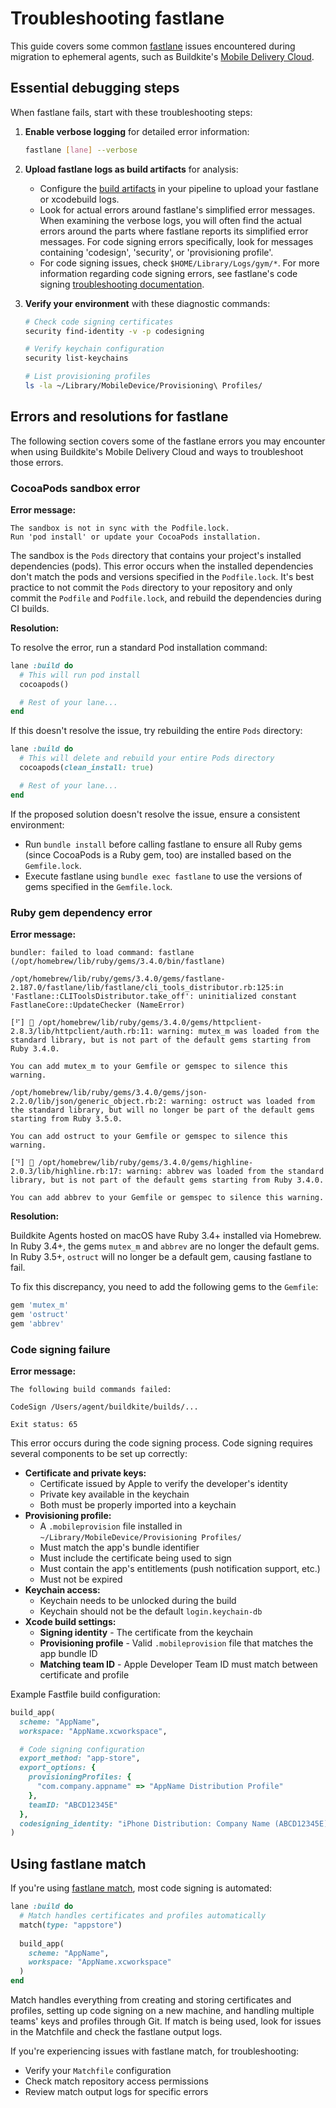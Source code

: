 # Troubleshooting fastlane

This guide covers some common [fastlane](https://fastlane.tools/) issues encountered during migration to ephemeral agents, such as Buildkite's [Mobile Delivery Cloud](/docs/pipelines/hosted-agents/mobile-delivery-cloud/getting-started).

## Essential debugging steps

When fastlane fails, start with these troubleshooting steps:

1. **Enable verbose logging** for detailed error information:
   ```bash
   fastlane [lane] --verbose
   ```

2. **Upload fastlane logs as build artifacts** for analysis:
   - Configure the [build artifacts](/docs/pipelines/configure/artifacts) in your pipeline to upload your fastlane or xcodebuild logs.
   - Look for actual errors around fastlane's simplified error messages. When examining the verbose logs, you will often find the actual errors around the parts where fastlane reports its simplified error messages. For code signing errors specifically, look for messages containing 'codesign', 'security', or 'provisioning profile'.
   - For code signing issues, check `$HOME/Library/Logs/gym/*`. For more information regarding code signing errors, see fastlane's code signing [troubleshooting documentation](https://docs.fastlane.tools/codesigning/troubleshooting/).

3. **Verify your environment** with these diagnostic commands:
   ```bash
   # Check code signing certificates
   security find-identity -v -p codesigning
   
   # Verify keychain configuration
   security list-keychains
   
   # List provisioning profiles
   ls -la ~/Library/MobileDevice/Provisioning\ Profiles/
   ```

## Errors and resolutions for fastlane

The following section covers some of the fastlane errors you may encounter when using Buildkite's Mobile Delivery Cloud and ways to troubleshoot those errors.

### CocoaPods sandbox error

**Error message:**

```
The sandbox is not in sync with the Podfile.lock.
Run 'pod install' or update your CocoaPods installation.
```

The sandbox is the `Pods` directory that contains your project's installed dependencies (pods). This error occurs when the installed dependencies don't match the pods and versions specified in the `Podfile.lock`. It's best practice to not commit the `Pods` directory to your repository and only commit the `Podfile` and `Podfile.lock`, and rebuild the dependencies during CI builds.

**Resolution:**

To resolve the error, run a standard Pod installation command:

```ruby
lane :build do
  # This will run pod install
  cocoapods()

  # Rest of your lane...
end
```

If this doesn't resolve the issue, try rebuilding the entire `Pods` directory:

```ruby
lane :build do
  # This will delete and rebuild your entire Pods directory
  cocoapods(clean_install: true)

  # Rest of your lane...
end
```

If the proposed solution doesn't resolve the issue, ensure a consistent environment:

- Run `bundle install` before calling fastlane to ensure all Ruby gems (since CocoaPods is a Ruby gem, too) are installed based on the `Gemfile.lock`.
- Execute fastlane using `bundle exec fastlane` to use the versions of gems specified in the `Gemfile.lock`.

### Ruby gem dependency error

**Error message:**

```
bundler: failed to load command: fastlane (/opt/homebrew/lib/ruby/gems/3.4.0/bin/fastlane)

/opt/homebrew/lib/ruby/gems/3.4.0/gems/fastlane-2.187.0/fastlane/lib/fastlane/cli_tools_distributor.rb:125:in 'Fastlane::CLIToolsDistributor.take_off': uninitialized constant FastlaneCore::UpdateChecker (NameError)

[⠋] 🚀 /opt/homebrew/lib/ruby/gems/3.4.0/gems/httpclient-2.8.3/lib/httpclient/auth.rb:11: warning: mutex_m was loaded from the standard library, but is not part of the default gems starting from Ruby 3.4.0.

You can add mutex_m to your Gemfile or gemspec to silence this warning.

/opt/homebrew/lib/ruby/gems/3.4.0/gems/json-2.2.0/lib/json/generic_object.rb:2: warning: ostruct was loaded from the standard library, but will no longer be part of the default gems starting from Ruby 3.5.0.

You can add ostruct to your Gemfile or gemspec to silence this warning.

[⠙] 🚀 /opt/homebrew/lib/ruby/gems/3.4.0/gems/highline-2.0.3/lib/highline.rb:17: warning: abbrev was loaded from the standard library, but is not part of the default gems starting from Ruby 3.4.0.

You can add abbrev to your Gemfile or gemspec to silence this warning.
```

**Resolution:**

Buildkite Agents hosted on macOS have Ruby 3.4+ installed via Homebrew. In Ruby 3.4+, the gems `mutex_m` and `abbrev` are no longer the default gems. In Ruby 3.5+, `ostruct` will no longer be a default gem, causing fastlane to fail.

To fix this discrepancy, you need to add the following gems to the `Gemfile`:

```ruby
gem 'mutex_m'
gem 'ostruct'
gem 'abbrev'
```

### Code signing failure

**Error message:**

```
The following build commands failed:

CodeSign /Users/agent/buildkite/builds/...

Exit status: 65
```

This error occurs during the code signing process. Code signing requires several components to be set up correctly:

- **Certificate and private keys:**
  - Certificate issued by Apple to verify the developer's identity
  - Private key available in the keychain
  - Both must be properly imported into a keychain
- **Provisioning profile:**
  - A `.mobileprovision` file installed in `~/Library/MobileDevice/Provisioning Profiles/`
  - Must match the app's bundle identifier
  - Must include the certificate being used to sign
  - Must contain the app's entitlements (push notification support, etc.)
  - Must not be expired
- **Keychain access:**
  - Keychain needs to be unlocked during the build
  - Keychain should not be the default `login.keychain-db`
- **Xcode build settings:**
  - **Signing identity** - The certificate from the keychain
  - **Provisioning profile** - Valid `.mobileprovision` file that matches the app bundle ID
  - **Matching team ID** - Apple Developer Team ID must match between certificate and profile

Example Fastfile build configuration:

```ruby
build_app(
  scheme: "AppName",
  workspace: "AppName.xcworkspace",

  # Code signing configuration
  export_method: "app-store",
  export_options: {
    provisioningProfiles: {
      "com.company.appname" => "AppName Distribution Profile"
    },
    teamID: "ABCD12345E"
  },
  codesigning_identity: "iPhone Distribution: Company Name (ABCD12345E)"
)
```

## Using fastlane match

If you're using [fastlane match](https://docs.fastlane.tools/actions/match/), most code signing is automated:

```ruby
lane :build do
  # Match handles certificates and profiles automatically
  match(type: "appstore")
  
  build_app(
    scheme: "AppName",
    workspace: "AppName.xcworkspace"
  )
end
```

Match handles everything from creating and storing certificates and profiles, setting up code signing on a new machine, and handling multiple teams' keys and profiles through Git. If match is being used, look for issues in the Matchfile and check the fastlane output logs.

If you're experiencing issues with fastlane match, for troubleshooting:

- Verify your `Matchfile` configuration
- Check match repository access permissions
- Review match output logs for specific errors
